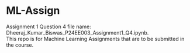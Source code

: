 # ML-Assign
Assignment 1 Question 4 file name: Dheeraj_Kumar_Biswas_P24EE003_Assignment1_Q4.ipynb. <br>
This repo is for Machine Learning Assignments that are to be submitted in the course.
